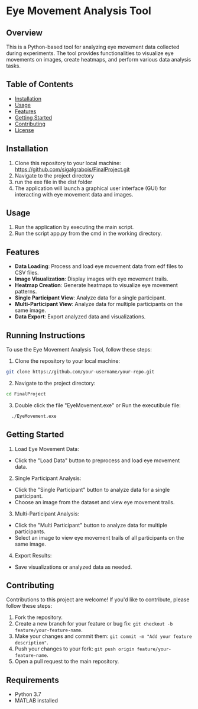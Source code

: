 # Eye Movement Analysis Tool

## Overview
This is a Python-based tool for analyzing eye movement data collected during experiments. The tool provides functionalities to visualize eye movements on images, create heatmaps, and perform various data analysis tasks.

## Table of Contents
- [Installation](#installation)
- [Usage](#usage)
- [Features](#features)
- [Getting Started](#getting-started)
- [Contributing](#contributing)
- [License](#license)

## Installation
1. Clone this repository to your local machine: https://github.com/sigalgrabois/FinalProject.git
2. Navigate to the project directory
3. run the exe file in the dist folder
4. The application will launch a graphical user interface (GUI) for interacting with eye movement data and images.

## Usage
1. Run the application by executing the main script.
2. Run the script app.py from the cmd in the working directory.

## Features
- **Data Loading**: Process and load eye movement data from edf files to CSV files.
- **Image Visualization**: Display images with eye movement trails.
- **Heatmap Creation**: Generate heatmaps to visualize eye movement patterns.
- **Single Participant View**: Analyze data for a single participant.
- **Multi-Participant View**: Analyze data for multiple participants on the same image.
- **Data Export**: Export analyzed data and visualizations.

## Running Instructions
To use the Eye Movement Analysis Tool, follow these steps:
1. Clone the repository to your local machine:
 ```bash
git clone https://github.com/your-username/your-repo.git
```
2. Navigate to the project directory:
 ```bash
cd FinalProject
```
3. Double click the file "EyeMovement.exe" or Run the executibule file:
 ```bash
   ./EyeMovement.exe
```

## Getting Started
1. Load Eye Movement Data:
- Click the "Load Data" button to preprocess and load eye movement data.

2. Single Participant Analysis:
- Click the "Single Participant" button to analyze data for a single participant.
- Choose an image from the dataset and view eye movement trails.

3. Multi-Participant Analysis:
- Click the "Multi Participant" button to analyze data for multiple participants.
- Select an image to view eye movement trails of all participants on the same image.

4. Export Results:
- Save visualizations or analyzed data as needed.

## Contributing
Contributions to this project are welcome! If you'd like to contribute, please follow these steps:
1. Fork the repository.
2. Create a new branch for your feature or bug fix: `git checkout -b feature/your-feature-name`.
3. Make your changes and commit them: `git commit -m "Add your feature description"`.
4. Push your changes to your fork: `git push origin feature/your-feature-name`.
5. Open a pull request to the main repository.

## Requirements
- Python 3.7
- MATLAB installed
